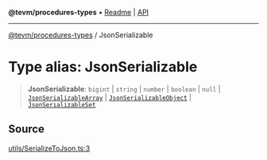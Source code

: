 **@tevm/procedures-types** • [Readme](../README.md) \| [API](../globals.md)

***

[@tevm/procedures-types](../README.md) / JsonSerializable

# Type alias: JsonSerializable

> **JsonSerializable**: `bigint` \| `string` \| `number` \| `boolean` \| `null` \| [`JsonSerializableArray`](JsonSerializableArray.md) \| [`JsonSerializableObject`](JsonSerializableObject.md) \| [`JsonSerializableSet`](JsonSerializableSet.md)

## Source

[utils/SerializeToJson.ts:3](https://github.com/evmts/tevm-monorepo/blob/main/packages/procedures-types/src/utils/SerializeToJson.ts#L3)
